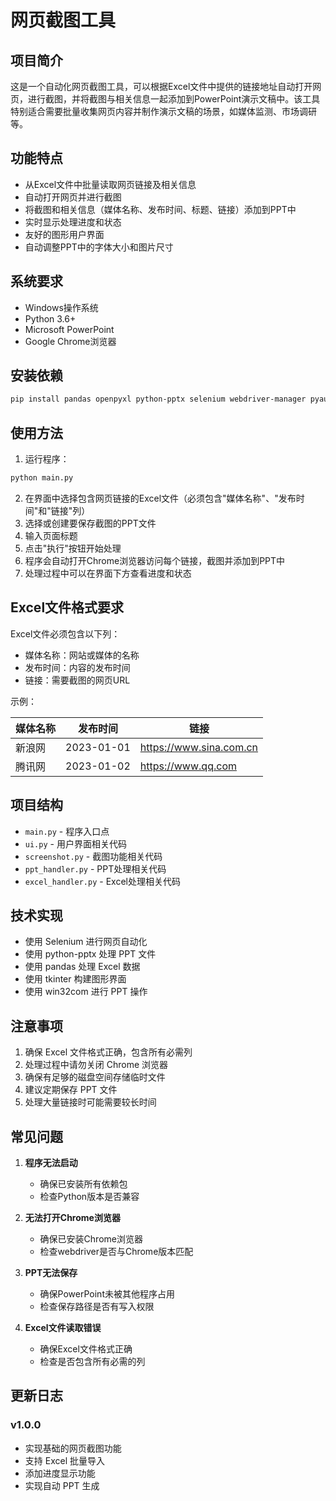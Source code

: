 # 网页截图工具

## 项目简介

这是一个自动化网页截图工具，可以根据Excel文件中提供的链接地址自动打开网页，进行截图，并将截图与相关信息一起添加到PowerPoint演示文稿中。该工具特别适合需要批量收集网页内容并制作演示文稿的场景，如媒体监测、市场调研等。

## 功能特点

- 从Excel文件中批量读取网页链接及相关信息
- 自动打开网页并进行截图
- 将截图和相关信息（媒体名称、发布时间、标题、链接）添加到PPT中
- 实时显示处理进度和状态
- 友好的图形用户界面
- 自动调整PPT中的字体大小和图片尺寸

## 系统要求

- Windows操作系统
- Python 3.6+
- Microsoft PowerPoint
- Google Chrome浏览器

## 安装依赖

```bash
pip install pandas openpyxl python-pptx selenium webdriver-manager pyautogui pillow pywin32
```

## 使用方法

1. 运行程序：

```bash
python main.py
```

2. 在界面中选择包含网页链接的Excel文件（必须包含"媒体名称"、"发布时间"和"链接"列）
3. 选择或创建要保存截图的PPT文件
4. 输入页面标题
5. 点击"执行"按钮开始处理
6. 程序会自动打开Chrome浏览器访问每个链接，截图并添加到PPT中
7. 处理过程中可以在界面下方查看进度和状态

## Excel文件格式要求

Excel文件必须包含以下列：
- 媒体名称：网站或媒体的名称
- 发布时间：内容的发布时间
- 链接：需要截图的网页URL

示例：

| 媒体名称 | 发布时间 | 链接 |
|---------|---------|-----|
| 新浪网 | 2023-01-01 | https://www.sina.com.cn |
| 腾讯网 | 2023-01-02 | https://www.qq.com |

## 项目结构

- `main.py` - 程序入口点
- `ui.py` - 用户界面相关代码
- `screenshot.py` - 截图功能相关代码
- `ppt_handler.py` - PPT处理相关代码
- `excel_handler.py` - Excel处理相关代码

## 技术实现

- 使用 Selenium 进行网页自动化
- 使用 python-pptx 处理 PPT 文件
- 使用 pandas 处理 Excel 数据
- 使用 tkinter 构建图形界面
- 使用 win32com 进行 PPT 操作

## 注意事项

1. 确保 Excel 文件格式正确，包含所有必需列
2. 处理过程中请勿关闭 Chrome 浏览器
3. 确保有足够的磁盘空间存储临时文件
4. 建议定期保存 PPT 文件
5. 处理大量链接时可能需要较长时间

## 常见问题

1. **程序无法启动**
   - 确保已安装所有依赖包
   - 检查Python版本是否兼容

2. **无法打开Chrome浏览器**
   - 确保已安装Chrome浏览器
   - 检查webdriver是否与Chrome版本匹配

3. **PPT无法保存**
   - 确保PowerPoint未被其他程序占用
   - 检查保存路径是否有写入权限

4. **Excel文件读取错误**
   - 确保Excel文件格式正确
   - 检查是否包含所有必需的列

## 更新日志

### v1.0.0
- 实现基础的网页截图功能
- 支持 Excel 批量导入
- 添加进度显示功能
- 实现自动 PPT 生成
